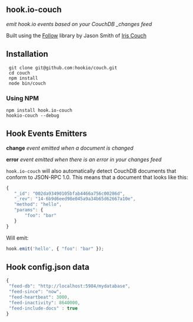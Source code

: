 ## hook.io-couch

*emit hook.io events based on your CouchDB _changes feed*

Built using the [Follow](https://github.com/iriscouch/follow) library by Jason Smith of [Iris Couch](http://www.iriscouch.com/)

## Installation

     git clone git@github.com:hookio/couch.git
     cd couch
     npm install
     node bin/couch

### Using NPM

    npm install hook.io-couch
    hookio-couch --debug

## Hook Events Emitters

**change** *event emitted when a document is changed*

**error** *event emitted when there is an error in your changes feed*

`hook.io-couch` will also automatically detect CouchDB documents that conform to JSON-RPC 1.0. This means that a document that looks like this:

```js
{
   "_id": "002da93490105bfab4466a756c00286d",
   "_rev": "14-6b9d6eed98e045a9a34b65d62667a10e",
   "method": "hello",
   "params": {
       "foo": "bar"
   }
}
```

Will emit:

```js
hook.emit('hello', { "foo": "bar" });
```

## Hook config.json data

``` js
{
 "feed-db": "http://localhost:5984/mydatabase",
 "feed-since": "now",
 "feed-heartbeat": 3000,
 "feed-inactivity": 8640000,
 "feed-include-docs" : true
}
```